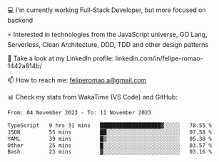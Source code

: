 💻 I'm currently working Full-Stack Developer, but more focused on backend

⚡ Interested in technologies from the JavaScript universe, GO Lang, Serverless, Clean Architecture, DDD, TDD and other design patterns

👥 Take a look at my LinkedIn profile: linkedin.com/in/felipe-romao-1442a814b/

📫 How to reach me: feliperomao.a@gmail.com

📊 Check my stats from WakaTime (VS Code) and GitHub:

<!--START_SECTION:waka-->

```txt
From: 04 November 2023 - To: 11 November 2023

TypeScript   9 hrs 31 mins   ███████████████████▓░░░░░   78.55 %
JSON         55 mins         ██░░░░░░░░░░░░░░░░░░░░░░░   07.58 %
YAML         39 mins         █▒░░░░░░░░░░░░░░░░░░░░░░░   05.38 %
Other        25 mins         █░░░░░░░░░░░░░░░░░░░░░░░░   03.57 %
Bash         23 mins         ▓░░░░░░░░░░░░░░░░░░░░░░░░   03.16 %
```

<!--END_SECTION:waka-->
